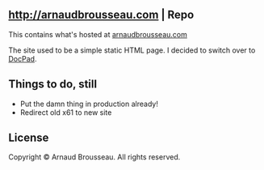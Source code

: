 ## http://arnaudbrousseau.com | Repo
This contains what's hosted at [arnaudbrousseau.com](http://arnaudbrousseau.com)

The site used to be a simple static HTML page. I decided to switch over to
[DocPad](http://docpad.org).

## Things to do, still
- Put the damn thing in production already!
- Redirect old x61 to new site

## License
Copyright &copy; Arnaud Brousseau. All rights reserved.
